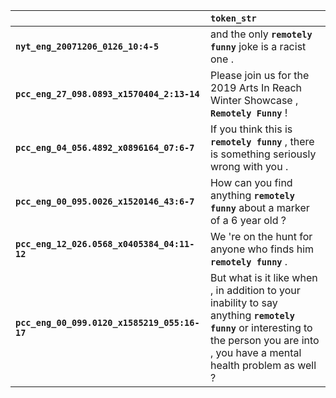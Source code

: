 |                                              | `token_str`                                                                                                                                                                            |
|:---------------------------------------------|:---------------------------------------------------------------------------------------------------------------------------------------------------------------------------------------|
| **`nyt_eng_20071206_0126_10:4-5`**           | and the only __``remotely funny``__ joke is a racist one .                                                                                                                             |
| **`pcc_eng_27_098.0893_x1570404_2:13-14`**   | Please join us for the 2019 Arts In Reach Winter Showcase , __``Remotely Funny``__ !                                                                                                   |
| **`pcc_eng_04_056.4892_x0896164_07:6-7`**    | If you think this is __``remotely funny``__ , there is something seriously wrong with you .                                                                                            |
| **`pcc_eng_00_095.0026_x1520146_43:6-7`**    | How can you find anything __``remotely funny``__ about a marker of a 6 year old ?                                                                                                      |
| **`pcc_eng_12_026.0568_x0405384_04:11-12`**  | We 're on the hunt for anyone who finds him __``remotely funny``__ .                                                                                                                   |
| **`pcc_eng_00_099.0120_x1585219_055:16-17`** | But what is it like when , in addition to your inability to say anything __``remotely funny``__ or interesting to the person you are into , you have a mental health problem as well ? |